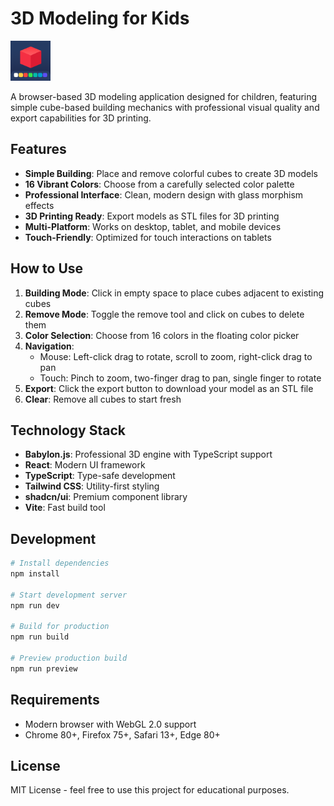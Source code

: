 # 3D Modeling for Kids

<img src="public/assets/icon.png" alt="App Icon" width="64" height="64" />

A browser-based 3D modeling application designed for children, featuring simple cube-based building mechanics with professional visual quality and export capabilities for 3D printing.

## Features

- **Simple Building**: Place and remove colorful cubes to create 3D models
- **16 Vibrant Colors**: Choose from a carefully selected color palette
- **Professional Interface**: Clean, modern design with glass morphism effects
- **3D Printing Ready**: Export models as STL files for 3D printing
- **Multi-Platform**: Works on desktop, tablet, and mobile devices
- **Touch-Friendly**: Optimized for touch interactions on tablets

## How to Use

1. **Building Mode**: Click in empty space to place cubes adjacent to existing cubes
2. **Remove Mode**: Toggle the remove tool and click on cubes to delete them
3. **Color Selection**: Choose from 16 colors in the floating color picker
4. **Navigation**:
   - Mouse: Left-click drag to rotate, scroll to zoom, right-click drag to pan
   - Touch: Pinch to zoom, two-finger drag to pan, single finger to rotate
5. **Export**: Click the export button to download your model as an STL file
6. **Clear**: Remove all cubes to start fresh

## Technology Stack

- **Babylon.js**: Professional 3D engine with TypeScript support
- **React**: Modern UI framework
- **TypeScript**: Type-safe development
- **Tailwind CSS**: Utility-first styling
- **shadcn/ui**: Premium component library
- **Vite**: Fast build tool

## Development

```bash
# Install dependencies
npm install

# Start development server
npm run dev

# Build for production
npm run build

# Preview production build
npm run preview
```

## Requirements

- Modern browser with WebGL 2.0 support
- Chrome 80+, Firefox 75+, Safari 13+, Edge 80+

## License

MIT License - feel free to use this project for educational purposes.
